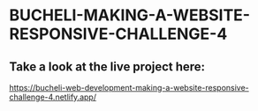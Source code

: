 # BUCHELI-MAKING-A-WEBSITE-RESPONSIVE-CHALLENGE-4

## Take a look at the live project here:
https://bucheli-web-development-making-a-website-responsive-challenge-4.netlify.app/
